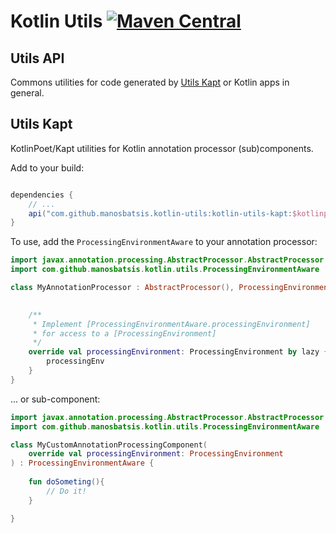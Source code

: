 # Kotlin Utils [![Maven Central](https://img.shields.io/maven-central/v/com.github.manosbatsis.kotlin-utils/kotlin-utils-api.svg)](https://repo1.maven.org/maven2/com/github/manosbatsis/kotlin-utils/kotlin-utils-api/) 


## Utils API

Commons utilities for code generated by [Utils Kapt](#utils-kapt) or Kotlin apps in general.  

## Utils Kapt

KotlinPoet/Kapt utilities for Kotlin annotation processor (sub)components.

Add to your build:

```groovy

dependencies {
    // ...
    api("com.github.manosbatsis.kotlin-utils:kotlin-utils-kapt:$kotlinpoetutils_version")
}
```

To use, add the `ProcessingEnvironmentAware` to your annotation processor:

```kotlin
import javax.annotation.processing.AbstractProcessor.AbstractProcessor
import com.github.manosbatsis.kotlin.utils.ProcessingEnvironmentAware

class MyAnnotationProcessor : AbstractProcessor(), ProcessingEnvironmentAware {

    
    /**
     * Implement [ProcessingEnvironmentAware.processingEnvironment] 
     * for access to a [ProcessingEnvironment]
     */
    override val processingEnvironment: ProcessingEnvironment by lazy {
        processingEnv
    }
}
```


... or sub-component:

```kotlin
import javax.annotation.processing.AbstractProcessor.AbstractProcessor
import com.github.manosbatsis.kotlin.utils.ProcessingEnvironmentAware

class MyCustomAnnotationProcessingComponent(
    override val processingEnvironment: ProcessingEnvironment 
) : ProcessingEnvironmentAware {
    
    fun doSometing(){
        // Do it!
    }

}
```